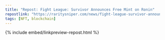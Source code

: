 ```yaml
---
title: "Repost: Fight League: Survivor Announces Free Mint on Ronin"
repostlink: "https://raritysniper.com/news/fight-league-survivor-announces-free-mint-on-ronin/"
tags: [NFT, blockchain]
---
```


{% include embed/linkpreview-repost.html %}
